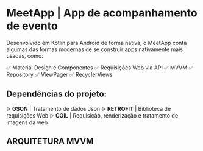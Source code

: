 # MeetApp | App de acompanhamento de evento

Desenvolvido em Kotlin para Android de forma nativa, o MeetApp conta algumas das formas modernas de se construir apps nativamente mais usadas, como:

✅ Material Design e Componentes
✅ Requisições Web via API
✅ MVVM
✅ Repository
✅ ViewPager
✅ RecyclerViews

## Dependências do projeto: 

⩥ **GSON** | Tratamento de dados Json
⩥ **RETROFIT** | Biblioteca de requisições Web
⩥ **COIL** | Requisição, renderização e tratamento de imagens da web


## ARQUITETURA MVVM
